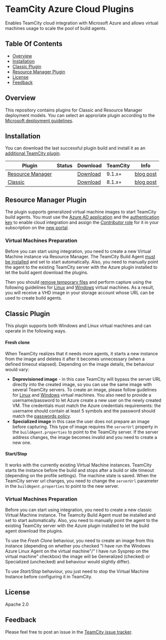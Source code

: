 # TeamCity Azure Cloud Plugins

Enables TeamCity cloud integration with Microsoft Azure and allows virtual machines usage to scale the pool of build agents.

## Table Of Contents

* [Overview](#overview)
* [Installation](#installation)
* [Classic Plugin](#classic-plugin)
* [Resource Manager Plugin](#resource-manager-plugin)
* [License](#license)
* [Feedback](#feedback)

## Overview

This repository contains plugins for Classic and Resource Manager deployment models.
You can select an approriate plugin according to the [Microsoft deployment guidelines](https://azure.microsoft.com/en-us/documentation/articles/azure-classic-rm/).

## Installation

You can download the last successful plugin build and install it as an [additional TeamCity plugin](https://confluence.jetbrains.com/display/TCDL/Installing+Additional+Plugins).

| Plugin | Status | Download | TeamCity | Info |
|--------|--------|----------|----------|------|
| [Resource Manager](#resource-manager-plugin) | <a href="https://teamcity.jetbrains.com/viewType.html?buildTypeId=TeamcityAzurePlugin_BuildResourceManager&guest=1"><img src="https://teamcity.jetbrains.com/app/rest/builds/buildType:(id:TeamcityAzurePlugin_BuildResourceManager)/statusIcon" alt=""/></a> | [Download](https://teamcity.jetbrains.com/repository/download/TeamcityAzurePlugin_BuildResourceManager/.lastSuccessful/cloud-azure-arm.zip?guest=1)| 9.1.x+ | [blog post](https://blog.jetbrains.com/teamcity/2016/04/teamcity-azure-resource-manager/) |
| [Classic](#classic-plugin) | <a href="https://teamcity.jetbrains.com/viewType.html?buildTypeId=TeamcityAzurePlugin_Build&guest=1"><img src="https://teamcity.jetbrains.com/app/rest/builds/buildType:(id:TeamcityAzurePlugin_Build)/statusIcon" alt=""/></a> | [Download](https://teamcity.jetbrains.com/repository/download/TeamcityAzurePlugin_Build/.lastSuccessful/azure-cloud.zip?guest=1) | 8.1.x+ | [blog post](https://blog.jetbrains.com/teamcity/2014/11/introducing-teamcity-azure-plugin-run-builds-in-the-cloud/) |

## Resource Manager Plugin

The plugin supports generalized virtual machine images to start TeamCity build agents. You must use the [Azure AD application](https://azure.microsoft.com/en-us/documentation/articles/resource-group-create-service-principal-portal/#create-application) and the [authentication key](https://azure.microsoft.com/en-us/documentation/articles/resource-group-create-service-principal-portal/#create-an-authentication-key) to enable cloud integration and assign the [_Contributor_ role](https://azure.microsoft.com/en-us/documentation/articles/resource-group-create-service-principal-portal/#assign-application-to-role) for it in your subscription on the [new portal](https://portal.azure.com/).

### Virtual Machines Preparation

Before you can start using integration, you need to create a new Virtual Machine instance via Resource Manager. The TeamCity Build Agent [must be installed](https://confluence.jetbrains.com/display/TCD9/TeamCity+Integration+with+Cloud+Solutions#TeamCityIntegrationwithCloudSolutions-PreparingavirtualmachinewithaninstalledTeamCityagent) and set to start automatically. Also, you need to manually point the agent to the existing TeamCity server with the Azure plugin installed to let the build agent download the plugins.

Then you should [remove temporary files](https://confluence.jetbrains.com/display/TCD9/TeamCity+Integration+with+Cloud+Solutions#TeamCityIntegrationwithCloudSolutions-Capturinganimagefromavirtualmachine) and perform capture using the following guidelines for [Linux](https://azure.microsoft.com/en-us/documentation/articles/virtual-machines-linux-capture-image/) and [Windows](https://azure.microsoft.com/en-us/documentation/articles/virtual-machines-windows-capture-image/) virtual machines. As a result, you will receive a VHD image in your storage account whose URL can be used to create build agents.

## Classic Plugin

This plugin supports both Windows and Linux virtual machines and can operate in the following ways.

#### Fresh clone

When TeamCity realizes that it needs more agents, it starts a new instance from the image and deletes it
after it becomes unnecessary (when a defined timeout elapsed). Depending on the image details, the behaviour would vary:

* **Deprovisioned image** - in this case TeamCity will bypass the server URL directly into the created image, so you can use the same image with several TeamCity servers. To create an image, please follow gudelines for [Linux](https://azure.microsoft.com/en-us/documentation/articles/virtual-machines-linux-classic-capture-image/) and [Windows](https://azure.microsoft.com/en-us/documentation/articles/virtual-machines-windows-classic-capture-image/) virtual machines. You also need to provide a username/password to let Azure create a new user on the newly created VM. The credentials must match the Azure credentials requirements: the username should contain at least 5 symbols and the password should match the [passwords policy](http://msdn.microsoft.com/en-us/library/ms161959.aspx).
* **Specialized image** in this case the user does not prepare an image before capturing. This type of image requires the `serverUrl`
  property in the `buildAgent.properties` to point to the TeamCity server. If the server address changes, the image becomes invalid and you need to create a new one.

#### Start/Stop

It works with the currently existing Virtual Machine instances. TeamCity starts the instance before the build and stops after a build or idle timeout (depending on the profile settings). The machine state is saved. When the TeamCity server url changes, you need to change the `serverUrl` parameter in the `buildAgent.properties` to point to the new server.

### Virtual Machines Preparation

Before you can start using integration, you need to create a new classic Virtual Machine instance. The Teamcity Build Agent must be installed and set to start automatically. Also, you need to manually point the agent to the existing TeamCity server with the Azure plugin installed to let the build agent download the plugins.

To use the _Fresh Clone_ behaviour, you need to create an image from this instance (depending on whether you checked
"I have run the Windows Azure Linux Agent on the virtual machine"/" I have run Sysprep on the virtual machine" checkbox) the image will be Generalized (checked) or Specialized (unchecked) and behaviour would slightly differ).

To use _Start/Stop_ behaviour, you just need to stop the Virtual Machine Instance before configuring it in TeamCity.

## License

Apache 2.0

## Feedback

Please feel free to post an issue in the [TeamCity issue tracker](https://youtrack.jetbrains.com/issues/TW).

